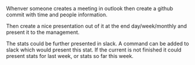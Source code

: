Whenver someone creates a meeting in outlook then create
a github commit with time and people information.


Then create a nice presentation out of it at the end day/week/monthly
and present it to the management.

The stats could be further presented in slack. A command can be added to
slack which would present this stat. If the current is not finished it could
present stats for last week, or stats so far this week.
